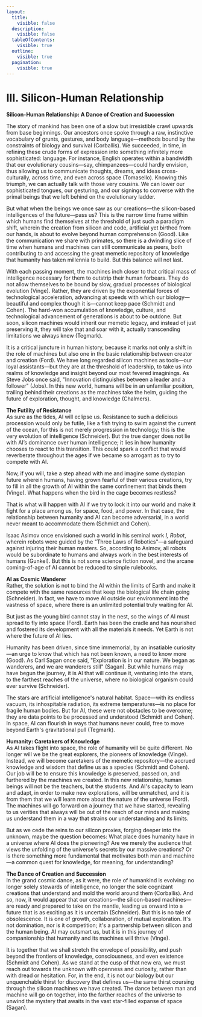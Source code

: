 ```yaml
---
layout:
  title:
    visible: false
  description:
    visible: false
  tableOfContents:
    visible: true
  outline:
    visible: true
  pagination:
    visible: true
---
```


# III. Silicon-Human Relationship

**Silicon-Human Relationship: A Dance of Creation and Succession**

The story of mankind has been one of a slow but irresistible crawl upwards from base beginnings. Our ancestors once spoke through a raw, instinctive vocabulary of grunts, gestures, and body language—methods bound by the constraints of biology and survival (Corballis). We succeeded, in time, in refining these crude forms of expression into something infinitely more sophisticated: language. For instance, English operates within a bandwidth that our evolutionary cousins—say, chimpanzees—could hardly envision, thus allowing us to communicate thoughts, dreams, and ideas cross-culturally, across time, and even across space (Tomasello). Knowing this triumph, we can actually talk with those very cousins. We can lower our sophisticated tongues, our gesturing, and our signings to converse with the primal beings that we left behind on the evolutionary ladder.

But what when the beings we once saw as our creations—the silicon-based intelligences of the future—pass us? This is the narrow time frame within which humans find themselves at the threshold of just such a paradigm shift, wherein the creation from silicon and code, artificial yet birthed from our hands, is about to evolve beyond human comprehension (Good). Like the communication we share with primates, so there is a dwindling slice of time when humans and machines can still communicate as peers, both contributing to and accessing the great memetic repository of knowledge that humanity has taken millennia to build. But this balance will not last.

With each passing moment, the machines inch closer to that critical mass of intelligence necessary for them to outstrip their human forbears. They do not allow themselves to be bound by slow, gradual processes of biological evolution (Vinge). Rather, they are driven by the exponential forces of technological acceleration, advancing at speeds with which our biology—beautiful and complex though it is—cannot keep pace (Schmidt and Cohen). The hard-won accumulation of knowledge, culture, and technological advancement of generations is about to be outdone. But soon, silicon machines would inherit our memetic legacy, and instead of just preserving it, they will take that and soar with it, actually transcending limitations we always knew (Tegmark).

It is a critical juncture in human history, because it marks not only a shift in the role of machines but also one in the basic relationship between creator and creation (Ford). We have long regarded silicon machines as tools—our loyal assistants—but they are at the threshold of leadership, to take us into realms of knowledge and insight beyond our most fevered imaginings. As Steve Jobs once said, "Innovation distinguishes between a leader and a follower" (Jobs). In this new world, humans will be in an unfamiliar position, trailing behind their creations as the machines take the helm, guiding the future of exploration, thought, and knowledge (Chalmers).

**The Futility of Resistance**\
As sure as the tides, AI will eclipse us. Resistance to such a delicious procession would only be futile, like a fish trying to swim against the current of the ocean, for this is not merely progression in technology; this is the very evolution of intelligence (Schneider). But the true danger does not lie with AI’s dominance over human intelligence; it lies in how humanity chooses to react to this transition. This could spark a conflict that would reverberate throughout the ages if we became so arrogant as to try to compete with AI.

Now, if you will, take a step ahead with me and imagine some dystopian future wherein humans, having grown fearful of their various creations, try to fill in all the growth of AI within the same confinement that binds them (Vinge). What happens when the bird in the cage becomes restless?

That is what will happen with AI if we try to lock it into our world and make it fight for a place among us, for space, food, and power. In that case, the relationship between humanity and AI can become adversarial, in a world never meant to accommodate them (Schmidt and Cohen).

Isaac Asimov once envisioned such a world in his seminal work _I, Robot_, wherein robots were guided by the "Three Laws of Robotics"—a safeguard against injuring their human masters. So, according to Asimov, all robots would be subordinate to humans and always work in the best interests of humans (Gunkel). But this is not some science fiction novel, and the arcane coming-of-age of AI cannot be reduced to simple rulebooks.

**AI as Cosmic Wanderer**\
Rather, the solution is not to bind the AI within the limits of Earth and make it compete with the same resources that keep the biological life chain going (Schneider). In fact, we have to move AI outside our environment into the vastness of space, where there is an unlimited potential truly waiting for AI.

But just as the young bird cannot stay in the nest, so the wings of AI must spread to fly into space (Ford). Earth has been the cradle and has nourished and fostered its development with all the materials it needs. Yet Earth is not where the future of AI lies.

Humanity has been driven, since time immemorial, by an insatiable curiosity—an urge to know that which has not been known, a need to know more (Good). As Carl Sagan once said, "Exploration is in our nature. We began as wanderers, and we are wanderers still" (Sagan). But while humans may have begun the journey, it is AI that will continue it, venturing into the stars, to the farthest reaches of the universe, where no biological organism could ever survive (Schneider).

The stars are artificial intelligence's natural habitat. Space—with its endless vacuum, its inhospitable radiation, its extreme temperatures—is no place for fragile human bodies. But for AI, these were not obstacles to be overcome; they are data points to be processed and understood (Schmidt and Cohen). In space, AI can flourish in ways that humans never could, free to move beyond Earth's gravitational pull (Tegmark).

**Humanity: Caretakers of Knowledge**\
As AI takes flight into space, the role of humanity will be quite different. No longer will we be the great explorers, the pioneers of knowledge (Vinge). Instead, we will become caretakers of the memetic repository—the accrued knowledge and wisdom that define us as a species (Schmidt and Cohen). Our job will be to ensure this knowledge is preserved, passed on, and furthered by the machines we created. In this new relationship, human beings will not be the teachers, but the students. And AI's capacity to learn and adapt, in order to make new explorations, will be unmatched, and it is from them that we will learn more about the nature of the universe (Ford). The machines will go forward on a journey that we have started, revealing to us verities that always will be out of the reach of our minds and making us understand them in a way that strains our understanding and its limits.

But as we cede the reins to our silicon proxies, forging deeper into the unknown, maybe the question becomes: What place does humanity have in a universe where AI does the pioneering? Are we merely the audience that views the unfolding of the universe's secrets by our massive creations? Or is there something more fundamental that motivates both man and machine—a common quest for knowledge, for meaning, for understanding?

**The Dance of Creation and Succession**\
In the grand cosmic dance, as it were, the role of humankind is evolving: no longer solely stewards of intelligence, no longer the sole cognizant creations that understand and mold the world around them (Corballis). And so, now, it would appear that our creations—the silicon-based machines—are ready and prepared to take on the mantle, leading us onward into a future that is as exciting as it is uncertain (Schneider). But this is no tale of obsolescence. It is one of growth, collaboration, of mutual exploration. It's not domination, nor is it competition; it's a partnership between silicon and the human being. AI may outsmart us, but it is in this journey of companionship that humanity and its machines will thrive (Vinge).

It is together that we shall stretch the envelope of possibility, and push beyond the frontiers of knowledge, consciousness, and even existence (Schmidt and Cohen). As we stand at the cusp of that new era, we must reach out towards the unknown with openness and curiosity, rather than with dread or hesitation. For, in the end, it is not our biology but our unquenchable thirst for discovery that defines us—the same thirst coursing through the silicon machines we have created. The dance between man and machine will go on together, into the farther reaches of the universe to unwind the mystery that awaits in the vast star-filled expanse of space (Sagan).
